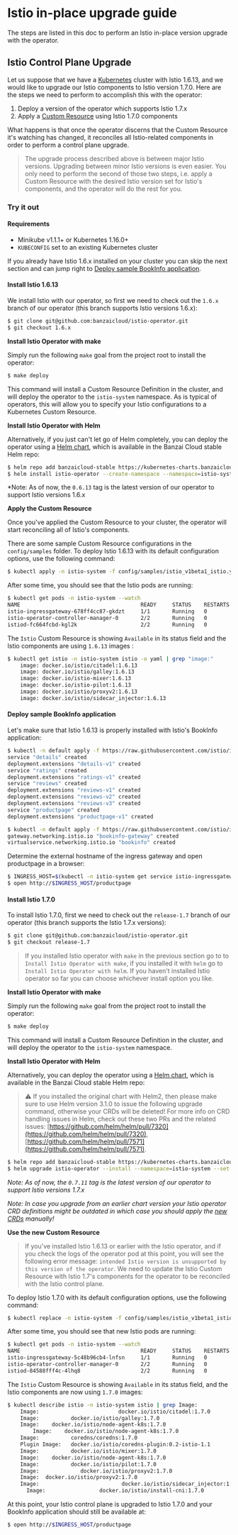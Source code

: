 # Istio in-place upgrade guide

The steps are listed in this doc to perform an Istio in-place version upgrade with the operator.

## Istio Control Plane Upgrade

Let us suppose that we have a [Kubernetes](https://kubernetes.io/) cluster with Istio 1.6.13, and we would like to upgrade our Istio components to Istio version 1.7.0. Here are the steps we need to perform to accomplish this with the operator:

1. Deploy a version of the operator which supports Istio 1.7.x
2. Apply a [Custom Resource](https://kubernetes.io/docs/concepts/extend-kubernetes/api-extension/custom-resources/) using Istio 1.7.0 components

What happens is that once the operator discerns that the Custom Resource it's watching has changed, it reconciles all Istio-related components in order to perform a control plane upgrade.

> The upgrade process described above is between major Istio versions. Upgrading between minor Istio versions is even easier. You only need to perform the second of those two steps, i.e. apply a Custom Resource with the desired Istio version set for Istio's components, and the operator will do the rest for you.

### Try it out

#### Requirements

- Minikube v1.1.1+ or Kubernetes 1.16.0+
- `KUBECONFIG` set to an existing Kubernetes cluster

If you already have Istio 1.6.x installed on your cluster you can skip the next section and can jump right to [Deploy sample BookInfo application](#deploy-sample-bookinfo-application).

#### Install Istio 1.6.13

We install Istio with our operator, so first we need to check out the `1.6.x` branch of our operator (this branch supports Istio versions 1.6.x):

```bash
$ git clone git@github.com:banzaicloud/istio-operator.git
$ git checkout 1.6.x
```

**Install Istio Operator with make**

Simply run the following `make` goal from the project root to install the operator:

```bash
$ make deploy
```

This command will install a Custom Resource Definition in the cluster, and will deploy the operator to the `istio-system` namespace.
As is typical of operators, this will allow you to specify your Istio configurations to a Kubernetes Custom Resource.

**Install Istio Operator with Helm**

Alternatively, if you just can't let go of Helm completely, you can deploy the operator using a [Helm chart](https://github.com/banzaicloud/banzai-charts/tree/master/istio-operator), which is available in the Banzai Cloud stable Helm repo:

```bash
$ helm repo add banzaicloud-stable https://kubernetes-charts.banzaicloud.com
$ helm install istio-operator --create-namespace --namespace=istio-system --set-string operator.image.tag=0.6.13 --set-string istioVersion=1.6 banzaicloud-stable/istio-operator
```

*Note: As of now, the `0.6.13` tag is the latest version of our operator to support Istio versions 1.6.x

**Apply the Custom Resource**

Once you've applied the Custom Resource to your cluster, the operator will start reconciling all of Istio's components.

There are some sample Custom Resource configurations in the `config/samples` folder. To deploy Istio 1.6.13 with its default configuration options, use the following command:

```bash
$ kubectl apply -n istio-system -f config/samples/istio_v1beta1_istio.yaml
```

After some time, you should see that the Istio pods are running:

```bash
$ kubectl get pods -n istio-system --watch
NAME                                      READY     STATUS    RESTARTS   AGE
istio-ingressgateway-678ff4cc87-gkdzt     1/1       Running   0          1m
istio-operator-controller-manager-0       2/2       Running   0          9m
istiod-fc664fcbd-kgl2k                    2/2       Running   0          1m
```

The `Istio` Custom Resource is showing `Available` in its status field and the Istio components are using `1.6.13` images :

```bash
$ kubectl get istio -n istio-system istio -o yaml | grep "image:"
    image: docker.io/istio/citadel:1.6.13
    image: docker.io/istio/galley:1.6.13
    image: docker.io/istio-mixer:1.6.13
    image: docker.io/istio-pilot:1.6.13
    image: docker.io/istio/proxyv2:1.6.13
    image: docker.io/istio/sidecar_injector:1.6.13
```

#### Deploy sample BookInfo application

Let's make sure that Istio 1.6.13 is properly installed with Istio's BookInfo application:

```bash
$ kubectl -n default apply -f https://raw.githubusercontent.com/istio/istio/1.6.x/samples/bookinfo/platform/kube/bookinfo.yaml
service "details" created
deployment.extensions "details-v1" created
service "ratings" created
deployment.extensions "ratings-v1" created
service "reviews" created
deployment.extensions "reviews-v1" created
deployment.extensions "reviews-v2" created
deployment.extensions "reviews-v3" created
service "productpage" created
deployment.extensions "productpage-v1" created

$ kubectl -n default apply -f https://raw.githubusercontent.com/istio/istio/1.6.x/samples/bookinfo/networking/bookinfo-gateway.yaml
gateway.networking.istio.io "bookinfo-gateway" created
virtualservice.networking.istio.io "bookinfo" created
```

Determine the external hostname of the ingress gateway and open productpage in a browser:

```bash
$ INGRESS_HOST=$(kubectl -n istio-system get service istio-ingressgateway -o jsonpath='{.status.loadBalancer.ingress[0].ip}')
$ open http://$INGRESS_HOST/productpage
```

#### Install Istio 1.7.0

To install Istio 1.7.0, first we need to check out the `release-1.7` branch of our operator (this branch supports the Istio 1.7.x versions):

```bash
$ git clone git@github.com:banzaicloud/istio-operator.git
$ git checkout release-1.7
```

> If you installed Istio operator with `make` in the previous section go to to `Install Istio Operator with make`, if you installed it with `helm` go to `Install Istio Operator with helm`. If you haven't installed Istio operator so far you can choose whichever install option you like.

**Install Istio Operator with make**

Simply run the following `make` goal from the project root to install the operator:

```bash
$ make deploy
```

This command will install a Custom Resource Definition in the cluster, and will deploy the operator to the `istio-system` namespace.

**Install Istio Operator with Helm**

Alternatively, you can deploy the operator using a [Helm chart](https://github.com/banzaicloud/banzai-charts/tree/master/istio-operator), which is available in the Banzai Cloud stable Helm repo:

> :warning: If you installed the original chart with Helm2, then please make sure to use Helm version 3.1.0 to issue the following upgrade command, otherwise your CRDs will be deleted!
> For more info on CRD handling issues in Helm, check out these two PRs and the related issues: [https://github.com/helm/helm/pull/7320](https://github.com/helm/helm/pull/7320), [https://github.com/helm/helm/pull/7571](https://github.com/helm/helm/pull/7571).

```bash
$ helm repo add banzaicloud-stable https://kubernetes-charts.banzaicloud.com
$ helm upgrade istio-operator --install --namespace=istio-system --set-string operator.image.tag=0.7.11 --set-string istioVersion=1.7 banzaicloud-stable/istio-operator
```

*Note: As of now, the `0.7.11` tag is the latest version of our operator to support Istio versions 1.7.x*

*Note: In case you upgrade from an earlier chart version your Istio operator CRD definitions might be outdated in which case you should apply the [new CRDs](../../deploy/charts/istio-operator/crds) manually!*

**Use the new Custom Resource**

> If you've installed Istio 1.6.13 or earlier with the Istio operator, and if you check the logs of the operator pod at this point, you will see the following error message: `intended Istio version is unsupported by this version of the operator`. We need to update the Istio Custom Resource with Istio 1.7's components for the operator to be reconciled with the Istio control plane.

To deploy Istio 1.7.0 with its default configuration options, use the following command:

```bash
$ kubectl replace -n istio-system -f config/samples/istio_v1beta1_istio.yaml
```

After some time, you should see that new Istio pods are running:

```bash
$ kubectl get pods -n istio-system --watch
NAME                                      READY     STATUS    RESTARTS   AGE
istio-ingressgateway-5c48b96cb4-lnfsn     1/1       Running   0          7m
istio-operator-controller-manager-0       2/2       Running   0          16m
istiod-84588fff4c-4lhq8                   2/2       Running   0          7m
```

The `Istio` Custom Resource is showing `Available` in its status field, and the Istio components are now using `1.7.0` images:

```bash
$ kubectl describe istio -n istio-system istio | grep Image:
    Image:                         docker.io/istio/citadel:1.7.0
    Image:          docker.io/istio/galley:1.7.0
    Image:    docker.io/istio/node-agent-k8s:1.7.0
        Image:    docker.io/istio/node-agent-k8s:1.7.0
    Image:          coredns/coredns:1.7.0
    Plugin Image:   docker.io/istio/coredns-plugin:0.2-istio-1.1
    Image:          docker.io/istio/mixer:1.7.0
    Image:    docker.io/istio/node-agent-k8s:1.7.0
    Image:          docker.io/istio/pilot:1.7.0
    Image:             docker.io/istio/proxyv2:1.7.0
    Image:  docker.io/istio/proxyv2:1.7.0
    Image:                          docker.io/istio/sidecar_injector:1.7.0
      Image:                 docker.io/istio/install-cni:1.7.0
```

At this point, your Istio control plane is upgraded to Istio 1.7.0 and your BookInfo application should still be available at:
```bash
$ open http://$INGRESS_HOST/productpage
```

